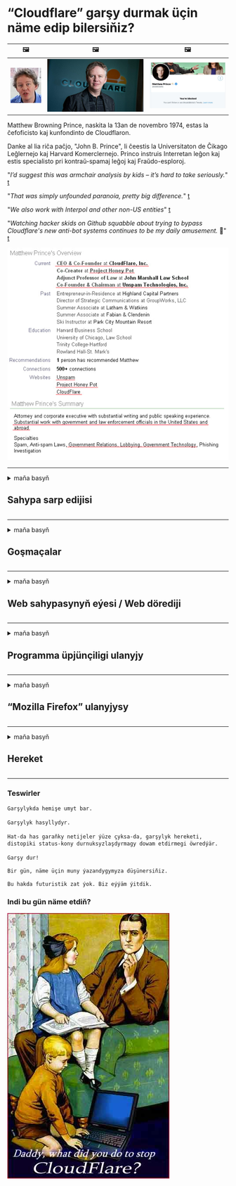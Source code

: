 # “Cloudflare” garşy durmak üçin näme edip bilersiňiz?

| 🖼 | 🖼 | 🖼 |
| --- | --- | --- |
| ![](../image/matthew_prince_teen.jpg) | ![](../image/matthew_prince.jpg) | ![](../image/blockedbymatthewprince.jpg) |


Matthew Browning Prince, naskita la 13an de novembro 1974, estas la ĉefoficisto kaj kunfondinto de Cloudflaron.

Danke al lia riĉa paĉjo, "John B. Prince", li ĉeestis la Universitaton de Ĉikago Leĝlernejo kaj Harvard Komerclernejo.
Princo instruis Interretan leĝon kaj estis specialisto pri kontraŭ-spamaj leĝoj kaj Fraŭdo-esploroj.


"*I’d suggest this was armchair analysis by kids – it’s hard to take seriously.*" [t](https://www.theguardian.com/technology/2015/nov/19/cloudflare-accused-by-anonymous-helping-isis)

"*That was simply unfounded paranoia, pretty big difference.*"  [t](https://twitter.com/xxdesmus/status/992757936123359233)

"*We also work with Interpol and other non-US entities*" [t](https://twitter.com/eastdakota/status/1203028504184360960)

"*Watching hacker skids on Github squabble about trying to bypass Cloudflare's new anti-bot systems continues to be my daily amusement.* 🍿" [t](https://twitter.com/eastdakota/status/1273277839102656515)


![](../image/whoismp.jpg)

---


<details>
<summary>maňa basyň

## Sahypa sarp edijisi
</summary>


- Halaýan web sahypaňyz “Cloudflare” ulanýan bolsa, “Cloudflare” ulanmaň diýiň.
  - “Facebook”, “Reddit”, “Twitter” ýa-da “Mastodon” ýaly sosýal mediýalarda gürleşmegiň hiç hili tapawudy ýok. [Hereketler hastaglardan has güýçli.](https://twitter.com/phyzonloop/status/1274132092490862594)
  - Özüňizi peýdaly etmek isleseňiz, web sahypasynyň eýesi bilen habarlaşmaga synanyşyň.

["Cloudflare" aýtdy](https://github.com/Eloston/ungoogled-chromium/issues/783):
```
Issuesörite hyzmatlar ýa-da saýtlar bilen gyzyklanýan we tejribäňizi paýlaşýan administratorlara ýüz tutmagyňyzy maslahat berýäris.
```

[Eger soramasaňyz, web sahypasynyň eýesi bu meseläni hiç wagt bilmeýär.](../PEOPLE.md)

![](../image/liberapay.jpg)

[Üstünlikli mysal](https://counterpartytalk.org/t/turn-off-cloudflare-on-counterparty-co-plz/164/5).<br>
Meseleňiz barmy? [Indi sesiňi çykar.](https://github.com/maraoz/maraoz.github.io/issues/1) Aşakdaky mysal.

```
Siz diňe korporatiw senzura we köpçülikleýin gözegçilige kömek edýärsiňiz.
http://crimeflare.eu.org
```

```
Web sahypaňyz, “CloudFlare” -niň şahsy durmuşyny bozýan şahsy diwar bagynda.
http://crimeflare.eu.org
```

- Web sahypasynyň gizlinlik ýörelgelerini okaň.
  - web sahypasy “Cloudflare” -iň arkasynda bolsa ýa-da web sahypasy “Cloudflare” -e birikdirilen hyzmatlary ulanýan bolsa.

"Cloudflare" -iň nämedigini düşündirmeli we maglumatlaryňyzy "Cloudflare" bilen paýlaşmaga rugsat soramaly. Munuň ýerine ýetirilmezligi ynamyň bozulmagyna getirer we sorag edilýän web sahypasynyň öňüni almaly.

[Gizlinlik syýasatynyň kabul ederlikli mysaly şu ýerde](https://archive.is/bDlTz) ("Subprocessors" > "Entity Name")

```
Gizlinlik syýasatlaryňyzy okadym, “Cloudflare” sözüni tapyp bilemok.
“Cloudflare” -e maglumatlarymy bermegi dowam etdirseňiz, siziň bilen maglumatlary paýlaşmakdan ýüz öwürýärin.
http://crimeflare.eu.org
```

Bu, “Cloudflare” sözi bolmadyk gizlinlik syýasatynyň mysaly.
[Liberland Jobs](https://archive.is/daKIr) [privacy policy](https://docsend.com/view/feiwyte):

![](../image/cfwontobey.jpg)

“Cloudflare” -niň şahsy gizlinlik syýasaty bar.
[“Cloudflare” adamlary doxxing etmegi gowy görýär.](https://www.reddit.com/r/GamerGhazi/comments/2s64fe/be_wary_reporting_to_cloudflare/)

Ine, web sahypasyna ýazylmak formasy üçin gowy mysal.
AFAIK, nol web sahypasy muny edýär. Olara ynanarsyňyzmy?

```
“XYZ-a ýazylyň” düwmesine basyp, hyzmat şertlerimize we gizlinlik beýannamamyza razy bolýarsyňyz.
Şeýle hem, maglumatlaryňyzy “Cloudflare” bilen paýlaşmaga razylaşýarsyňyz we “bulflare” -niň gizlinlik beýannamasyna-da razylaşýarsyňyz.
“Cloudflare” maglumatlaryňyzy syzdyrsa ýa-da serwerlerimize birikmäge ýol bermese, bu biziň günämiz däl. [*]

[ Hasaba giriň ] [ Men muňa goşulamok ]
```
[*] [PEOPLE.md](../PEOPLE.md)


- Hyzmatlaryny ulanmazlyga synanyşyň. “Cloudflare” tarapyndan sizi synlaýandygyny ýadyňyzdan çykarmaň.
  - ["I'm in your TLS, sniffin' your passworz"](../image/iminurtls.jpg)

- Beýleki web sahypasyny gözläň. Internetde alternatiwalar we pursatlar bar!

- Dostlaryňyzy gündelik Tor ulanmaga ynandyryň.
  - Anonimlik açyk internetiň standarty bolmaly!
  - [Tor taslamasynyň bu taslamany halamaýandygyny ýadyňyzdan çykarmaň.](../HISTORY.md)

</details>

------

<details>
<summary>maňa basyň

## Goşmaçalar
</summary>

- Brauzeriňiz “Firefox”, “Tor brauzeri” ýa-da “Ungoogled Chromium” bolsa, aşakdaky goşmaçalaryň birini ulanyň.
  - Başga täze goşmaçalar goşmak isleseňiz, ilki bilen bu hakda soraň.


| Ady | Öndüriji | Goldaw | Bloklap bilýär | Habar berip biler | Chrome |
| -------- | -------- | -------- | -------- | -------- | -------- |
| [Bloku Cloudflaron MITM-Atakon](../subfiles/about.bcma.md) | #Addon | [ ? ](http://crimeflare.eu.org/) | **Hawa**     | **Hawa**     |  **Hawa** |
| [Ĉu ligoj estas vundeblaj al MITM-atako?](../subfiles/about.ismm.md) | #Addon | [ ? ](http://crimeflare.eu.org/) | .Ok     | **Hawa**     |  **Hawa** |
| [Ĉu ĉi tiuj ligoj blokos Tor-uzanton?](../subfiles/about.isat.md) | #Addon | [ ? ](http://crimeflare.eu.org/) | .Ok     | **Hawa**     |  **Hawa** |
| [Block Cloudflare MITM Attack](https://trac.torproject.org/projects/tor/attachment/ticket/24351/block_cloudflare_mitm_attack-1.0.14.1-an%2Bfx.xpi)<br>[**DELETED BY TOR PROJECT**](../HISTORY.md) | nullius | [ ? ](tool/block_cloudflare_mitm_fx), [Link](http://crimeflare.eu.org/) | **Hawa**     | **Hawa**     |  .Ok |
| [TPRB](http://34ahehcli3epmhbu2wbl6kw6zdfl74iyc4vg3ja4xwhhst332z3knkyd.onion/) | Sw | [ ? ](http://34ahehcli3epmhbu2wbl6kw6zdfl74iyc4vg3ja4xwhhst332z3knkyd.onion/) | **Hawa**     | **Hawa**     |  .Ok |
| [Detect Cloudflare](https://addons.mozilla.org/en-US/firefox/addon/detect-cloudflare/) | Frank Otto | [ ? ](https://github.com/traktofon/cf-detect) | .Ok     | **Hawa**     |  .Ok |
| [True Sight](https://addons.mozilla.org/en-US/firefox/addon/detect-cloudflare-plus/) | claustromaniac | [ ? ](https://github.com/claustromaniac/detect-cloudflare-plus) | .Ok     | **Hawa**     |  .Ok |
| [Which Cloudflare datacenter am I visiting?](https://addons.mozilla.org/en-US/firefox/addon/cf-pop/) | 依云 | [ ? ](https://github.com/lilydjwg/cf-pop) | .Ok     | **Hawa**     |  .Ok |


- "Decentraleyes" "CDNJS (Cloudflare)" -e birikmegi bes edip biler.
  - Köp haýyşlaryň torlara girmeginiň öňüni alýar we saýtlaryň bozulmazlygy üçin ýerli faýllara hyzmat edýär.
  - Öndüriji jogap berdi: "[very concerning indeed](https://github.com/Synzvato/decentraleyes/issues/236#issuecomment-352049501)", "[widespread usage severely centralizes the web](https://github.com/Synzvato/decentraleyes/issues/251#issuecomment-366752049)"

- [Şeýle hem, “Cloudflare” şahadatnamasyny şahadatnama edaraňyzdan (CA) aýryp ýa-da ynanmazlyk edip bilersiňiz.](https://www.ssl.com/how-to/remove-root-certificate-firefox/)

</details>

------

<details>
<summary>maňa basyň

## Web sahypasynyň eýesi / Web dörediji
</summary>


![](../image/word_cloudflarefree.jpg)

- “Cloudflare” çözgüdini ulanmaň.
  - Ondan has gowy edip bilersiňiz, şeýlemi? [“Cloudflare” abunalyklaryny, meýilnamalaryny, domenlerini ýa-da hasaplaryny nädip aýyrmaly.](https://support.cloudflare.com/hc/en-us/articles/200167776-Removing-subscriptions-plans-domains-or-accounts)

| 🖼 | 🖼 |
| --- | --- |
| ![](../image/htmlalertcloudflare.jpg) | ![](../image/htmlalertcloudflare2.jpg) |

- Has köp müşderi isleýärsiňizmi? Näme etmelidigiňizi bilýärsiňiz. Maslahat "ýokarda".
  - [Salam, "Şahsy durmuşyňyza çynlakaý çemeleşýäris" diýip ýazdyňyz, ýöne "403 Error 403 Gadagan Anonim Proksi rugsat berilmedi" aldym.](https://it.slashdot.org/story/19/02/19/0033255/stop-saying-we-take-your-privacy-and-security-seriously) Näme üçin Tor ýa-da VPN-i bloklaýarsyňyz? [Näme üçin wagtlaýyn e-poçtalary petikleýärsiňiz?](http://523kpawzkarw3j6afz2elxfs4h3hfclomkcmbjs6kaimo4lokympi6yd.onion/)

![](../image/anonexist.jpg)

- “Cloudflare” -ni ulanmak, öçürmek mümkinçiligini artdyrar. Serweriňiz pes bolsa ýa-da “Cloudflare” işlemese, girýänler web sahypaňyza girip bilmezler.
  - [“Cloudflare” hiç haçan peselmez diýip pikir etdiňizmi?](https://www.ibtimes.com/cloudflare-down-not-working-sites-producing-504-gateway-timeout-errors-2618008) [Another](https://twitter.com/Jedduff/status/1097875615997399040) [sample](https://twitter.com/search?f=tweets&vertical=default&q=Cloudflare%20is%20having%20problems). [Need more](../PEOPLE.md)?

![](../image/cloudflareinternalerror.jpg)

- "API hyzmatyňyzy", "programma üpjünçiligini täzeleme serwerini" ýa-da "RSS iýmitini" proksi etmek üçin "Cloudflare" -i ulanmak müşderiňize zyýan ýetirer. Bir müşderi size jaň edip "Indi API ulanyp bilemok" diýdi we näme bolýanyny bilmeýärsiňiz. “Cloudflare” müşderiňizi dymyp biler. Gowy diýip pikir edýärsiňizmi?
  - RSS okyjy müşderisi we RSS okyjy onlaýn hyzmaty köp. Adamlara abuna ýazylmasaňyz, näme üçin RSS iýmitini çap edýärsiňiz?

![](../image/rssfeedovercf.jpg)

- Size HTTPS şahadatnamasy gerekmi? "Şifrläliň" ulanyň ýa-da diňe CA kompaniýasyndan satyn alyň.

- DNS serweri gerekmi? Öz serweriňizi gurup bilenokmy? Olar hakda nähili?: [Hurricane Electric Free DNS](https://dns.he.net/), [Dyn.com](https://dyn.com/dns/), [1984 Hosting](https://www.1984hosting.com/), [Afraid.Org (TOR ulanýan bolsaňyz, hasabyňyzy pozuň)](https://freedns.afraid.org/)

- Hosting hyzmatyny gözleýärsiňizmi? Diňe mugt? Olar hakda nähili?: [Onion Service](http://vww6ybal4bd7szmgncyruucpgfkqahzddi37ktceo3ah7ngmcopnpyyd.onion/en/security/network-security/tor/onionservices-best-practices), [Free Web Hosting Area](https://freewha.com/), [Autistici/Inventati Web Site Hosting](https://www.autinv5q6en4gpf4.onion/services/website), [Github Pages](https://pages.github.com/), [Surge](https://surge.sh/)
  - [“Cloudflare” üçin alternatiwalar](../subfiles/cloudflare-alternatives.md)

- "Cloudflare-ipfs.com" ulanýarsyňyzmy? [Cloudflare IPFS-iň erbetdigini bilýärsiňizmi?](../PEOPLE.md)

- OWASP we Fail2Ban ýaly web programma gorag diwaryny serweriňize guruň we dogry sazlaň.
  - Toruň öňüni almak çözgüt däl. Diňe kiçi erbet ulanyjylar üçin jeza bermäň.

- "Cloudflare Warp" ulanyjylarynyň web sahypaňyza girmegini gönükdiriň ýa-da bloklaň. Başarsaňyz bir sebäp görkeziň.

> IP sanawy: "[“Cloudflare” -iň häzirki IP aralygy](cloudflare_inc/)"

> A: Olary bloklaň

```
server {
...
deny 173.245.48.0/20;
deny 103.21.244.0/22;
deny 103.22.200.0/22;
deny 103.31.4.0/22;
deny 141.101.64.0/18;
deny 108.162.192.0/18;
deny 190.93.240.0/20;
deny 188.114.96.0/20;
deny 197.234.240.0/22;
deny 198.41.128.0/17;
deny 162.158.0.0/15;
deny 104.16.0.0/12;
deny 172.64.0.0/13;
deny 131.0.72.0/22;
deny 2400:cb00::/32;
deny 2606:4700::/32;
deny 2803:f800::/32;
deny 2405:b500::/32;
deny 2405:8100::/32;
deny 2a06:98c0::/29;
deny 2c0f:f248::/32;
...
}
```

> B: Duýduryş sahypasyna gönükdiriň

```
http {
...
geo $iscf {
default 0;
173.245.48.0/20 1;
103.21.244.0/22 1;
103.22.200.0/22 1;
103.31.4.0/22 1;
141.101.64.0/18 1;
108.162.192.0/18 1;
190.93.240.0/20 1;
188.114.96.0/20 1;
197.234.240.0/22 1;
198.41.128.0/17 1;
162.158.0.0/15 1;
104.16.0.0/12 1;
172.64.0.0/13 1;
131.0.72.0/22 1;
2400:cb00::/32 1;
2606:4700::/32 1;
2803:f800::/32 1;
2405:b500::/32 1;
2405:8100::/32 1;
2a06:98c0::/29 1;
2c0f:f248::/32 1;
}
...
}

server {
...
if ($iscf) {rewrite ^ https://example.com/cfwsorry.php;}
...
}

<?php
header('HTTP/1.1 406 Not Acceptable');
echo <<<CLOUDFLARED
Thank you for visiting ourwebsite.com!<br />
We are sorry, but we can't serve you because your connection is being intercepted by Cloudflare.<br />
Please read http://crimeflare.eu.org for more information.<br />
CLOUDFLARED;
die();
```

- Erkinlige ynanýan bolsaňyz we näbelli ulanyjylary garşylaýan bolsaňyz, Tor Sogan hyzmatyny ýa-da I2P belläň.

- Beýleki Clearnet / Tor goşa web sahypasynyň operatorlaryndan maslahat soraň we näbelli dost ediniň!

</details>

------

<details>
<summary>maňa basyň

## Programma üpjünçiligi ulanyjy
</summary>


- Diskord “CloudFlare” ulanýar. Alternatiwalar? Biz maslahat berýäris [**Briar** (Android)](https://f-droid.org/en/packages/org.briarproject.briar.android/), [Ricochet (PC)](https://ricochet.im/), [Tox + Tor (Android/PC)](https://tox.chat/download.html)
  - Briar-da Tor daemony bar, şonuň üçin Orbot-y gurnamaly dälsiňiz.
  - Qwtch döredijiler, Açyk gizlinlik, stop_cloudflare taslamasyny git hyzmatyndan duýdurmazdan pozdy.

- Debian GNU / Linux ýa-da başga bir önüm ulanýan bolsaňyz, ýazylyň: [bug #831835](https://bugs.debian.org/cgi-bin/bugreport.cgi?bug=831835). Başarsaňyz, ýamany barlamaga kömek ediň we saklaýjynyň kabul edilmelidigi barada dogry netijä gelmegine kömek ediň.

- Elmydama bu brauzerleri maslahat beriň.

| Ady | Öndüriji | Goldaw | Düşündiriş |
| -------- | -------- | -------- | -------- |
| [Ungoogled-Chromium](https://ungoogled-software.github.io/ungoogled-chromium-binaries/) | Eloston | [ ? ](https://github.com/Eloston/ungoogled-chromium) | PC (Win, Mac, Linux)  _!Tor_ |
| [Bromite](https://www.bromite.org/fdroid) | Bromite | [ ? ](https://github.com/bromite/bromite/issues) | Android  _!Tor_ |
| [Tor Browser](https://www.torproject.org/download/) | Tor Project | [ ? ](https://support.torproject.org/) | PC (Win, Mac, Linux)  _Tor_|
| [Tor Browser Android](https://www.torproject.org/download/) | Tor Project | [ ? ](https://support.torproject.org/) | Android  _Tor_|
| [Onion Browser](https://itunes.apple.com/us/app/onion-browser/id519296448?mt=8) | Mike Tigas | [ ? ](https://github.com/OnionBrowser/OnionBrowser/issues) | Apple iOS  _Tor_|
| [GNU/Icecat](https://www.gnu.org/software/gnuzilla/) | GNU | [ ? ](https://www.gnu.org/software/gnuzilla/) | PC (Linux) |
| [IceCatMobile](https://f-droid.org/en/packages/org.gnu.icecat/) | GNU | [ ? ](https://lists.gnu.org/mailman/listinfo/bug-gnuzilla) | Android |
| [Iridium Browser](https://iridiumbrowser.de/about/) | Iridium | [ ? ](https://github.com/iridium-browser/iridium-browser/) | PC (Win, Mac, Linux, OpenBSD) |


Beýleki programma üpjünçiliginiň gizlinligi kämildir. Bu, Tor brauzeriniň "kämildigini" aňlatmaýar.
Internetde we tehnologiýada 100% ygtybarly ýa-da 100% hususy ýok.

- Tor ulanmak islemeýärsiňizmi? Tor daemon bilen islendik brauzeri ulanyp bilersiňiz.
  - [Tor taslamasynyň muny halamaýandygyny ýadyňyzdan çykarmaň.](https://support.torproject.org/tbb/tbb-9/) Başarsaňyz, Tor brauzerini ulanyň.
- [Hromy Tor bilen nädip ulanmaly](../subfiles/chromium_tor.md)


Beýleki programma üpjünçiliginiň gizlinligi barada gürleşeliň.

- [Firefox-dan hakykatdanam peýdalanmak zerur bolsa, "Firefox ESR" -i saýlaň.](https://www.mozilla.org/en-US/firefox/organizations/)
  - [Firefox - içaly programma üpjünçiligi](https://spyware.neocities.org/articles/firefox.html)
  - [Firefox söz azatlygyny ret edýär, söz azatlygyny gadagan edýär](https://web.archive.org/web/20200423010026/https://reclaimthenet.org/firefox-rejects-free-speech-bans-free-speech-commenting-plugin-dissenter-from-its-extensions-gallery/)
  - ["100+ arzanladyş. Programma üpjünçiliginden ýapyşmagyny haýyş edýän ýaly ... programma üpjünçiligi şu günler gaty köp."](https://old.reddit.com/r/firefox/comments/gutdiw/weve_got_work_to_do_the_mozilla_blog/fslbbb6/)
  - [Wah, näme üçin Firefox maňa URL setirimde hemaýatkär baglanyşyklary görkezýär?](https://www.reddit.com/r/firefox/comments/jybx2w/uh_why_is_firefox_showing_me_sponsored_links_in/)
  - [Mozilla - Iblis keşbi](https://digdeeper.neocities.org/ghost/mozilla.html)

- [“Mozilla” “Cloudflare” hyzmatyny ulanýandygyny ýadyňyzdan çykarmaň.](https://www.robtex.com/dns-lookup/www.mozilla.org) [Şeýle hem, önümlerinde “Cloudflare” -niň DNS hyzmatyny ulanýarlar.](https://www.theregister.co.uk/2018/03/21/mozilla_testing_dns_encryption/)

- [Mozilla bu bileti resmi taýdan ret etdi.](https://bugzilla.mozilla.org/show_bug.cgi?id=1426618)

- [Firefox Fokus degişme.](https://github.com/mozilla-mobile/focus-android/issues/1743) [Telemetriýany öçürmegi wada berdiler, ýöne üýtgetdiler.](https://github.com/mozilla-mobile/focus-android/issues/4210)

- [PaleMoon / Basilisk dörediji “Cloudflare” -ni gowy görýär.](https://github.com/mozilla-mobile/focus-android/issues/1743#issuecomment-345993097)
  - [Pale Moon's Archive Server 18 aýlap zyýanly programma üpjünçiligini döwdi we ýaýratdy](https://www.reddit.com/r/privacytoolsIO/comments/cc808y/pale_moons_archive_server_hacked_and_spread/)
  - Tor ulanyjylaryny hem ýigrenýär - "[Tor bilen duşmançylykly bolsun. Meniň pikirimçe, saýtlaryň köpüsi Toruň aşa hyýanatçylykly faktoryny göz öňünde tutup duşmançylykly bolmaly.](https://github.com/yacy/yacy_search_server/issues/314#issuecomment-565932097)"

- [“Waterfox” -da “telefonlar öýünde” agyr mesele bar](https://spyware.neocities.org/articles/waterfox.html)

- [Google Chrome içaly programma üpjünçiligi.](https://www.gnu.org/proprietary/malware-google.en.html)
  - [Google işjeňligiňizi görkezýär.](https://spyware.neocities.org/articles/chrome.html)

- [SRWare Iron gaty köp telefony öý birikdirýär.](https://spyware.neocities.org/articles/iron.html) Şeýle hem, google domenlerine birikýär.

- [Batyr brauzer “Facebook” / “Twitter” yzarlaýjylary.](https://www.bleepingcomputer.com/news/security/facebook-twitter-trackers-whitelisted-by-brave-browser/)
  - [Ine has köp meseleler.](https://spyware.neocities.org/articles/brave.html)
  - [binanyň şahamçasy](https://twitter.com/cryptonator1337/status/1269594587716374528)

- [Microsoft Edge, “Facebook” -a ulanyjylaryň arkasynda “Flash” koduny işletmäge mümkinçilik berýär.](https://www.zdnet.com/article/microsoft-edge-lets-facebook-run-flash-code-behind-users-backs/)

- [Wiwaldi şahsy durmuşyňyza hormat goýmaýar.](https://spyware.neocities.org/articles/vivaldi.html)

- [Opera içaly programma üpjünçiligi derejesi: Örän ýokary](https://spyware.neocities.org/articles/opera.html)

- Apple iOS: [IOS-ny asla ulanmaly dälsiňiz, esasanam zyýanly programma üpjünçiligi.](https://www.gnu.org/proprietary/malware-apple.html)

Şonuň üçin diňe ýokardaky tablisany maslahat berýäris. Başga hiç zat.

</details>

------

<details>
<summary>maňa basyň

## “Mozilla Firefox” ulanyjysy
</summary>


- "Firefox Nightly", çykmak usuly bolmazdan, Mozilla serwerlerine düzediş derejeli maglumatlary iberer.
  - [“Mozilla” serwerleri “Cloudflare” -ni alyp barýarlar](https://www.digwebinterface.com/?hostnames=www.mozilla.org%0D%0Amozilla.cloudflare-dns.com&type=&ns=resolver&useresolver=8.8.4.4&nameservers=)

- “Firefox” -yň “Mozilla” serwerlerine birikmegini gadagan etmek mümkin.
  - [“Mozilla” -yň syýasat-galyplary boýunça gollanma](https://github.com/mozilla/policy-templates/blob/master/README.md)
  - Bu mekiriň soňraky wersiýasynda işlemegini bes edip biljekdigini ýadyňyzdan çykarmaň, sebäbi Mozilla özlerini ak sanawlaşdyrmagy halaýar.
  - Olary doly blokirlemek üçin firewall we DNS süzgüçini ulanyň.

"`/distribution/policies.json`"

>     "WebsiteFilter": {
> 		"Block": [
> 		"*://*.mozilla.com/*",
> 		"*://*.mozilla.net/*",
> 		"*://*.mozilla.org/*",
> 		"*://webcompat.com/*",
> 		"*://*.firefox.com/*",
> 		"*://*.thunderbird.net/*",
> 		"*://*.cloudflare.com/*"
> 		]
>     },


- ~~“Mozilla” -yň yzarlaýjysynda “Cloudflare” ulanmazlygy maslahat beriň.~~ Bugzilla barada bir näsazlyk hasabaty bardy. Köp adam öz aladalaryny ýerleşdirdi, ýöne näsazlyk administrator tarapyndan 2018-nji ýylda gizlenipdi.

- Firefox-da DoH-y öçürip bilersiňiz.
  - [Firefox-yň deslapky DNS üpjünçisini üýtgediň](../subfiles/change-firefox-dns.md)

![](../image/firefoxdns.jpg)

- [ISP däl DNS ulanmak isleseňiz, OpenNIC Tier2 DNS hyzmatyny ýa-da Cloudflare däl DNS hyzmatlaryny ulanmagy göz öňünde tutuň.](https://wiki.opennic.org/start)
![](../image/opennic.jpg)
  - “Cloudflare” -ni DNS bilen bloklaň. [Crimeflare DNS](https://dns.crimeflare.eu.org/)

- Tor-ny DNS çözüji hökmünde ulanyp bilersiňiz. [Tor hünärmeni däl bolsaňyz, şu ýerde sorag beriň.](https://tor.stackexchange.com/)

> **Nädip?**
> 1. Tor-y göçürip alyň we kompýuteriňize guruň.
> 2. Bu setiri "torrc" faýlyna goşuň.
> DNSPort 127.0.0.1:53
> 3. Tor açyň.
> 4. Kompýuteriňiziň DNS serwerini "127.0.0.1" edip düzüň.

</details>

------

<details>
<summary>maňa basyň

## Hereket
</summary>


- “Cloudflare” -iň howplary barada töweregiňizdäki başgalara aýdyň.

- [Bu ammary gowulandyrmaga kömek ediň.](http://crimeflare.eu.org).
  - Sanawlaryň ikisi, oňa garşy argumentler we jikme-jiklikler.

- [“Cloudflare” (we şuňa meňzeş kompaniýalar) bilen näsazlyklaryň ýüze çykan ýerinde resminama beriň we köpçülige ýetiriň, bu ammary ýatda saklaň.](http://crimeflare.eu.org) :)

- Dünýäniň dürli künjeklerinden nukdaýnazary başdan geçirip biler ýaly, Tor ulanýan adamlary has köp alyň.

- Sosial mediada we et giňişliginde dünýäni “Cloudflare” -den azat etmäge bagyşlanan toparlara başlaň.

- Zerur bolan ýagdaýynda, bu ammarda bu toparlara baglanyşyň - bu topar bolup bilelikde işlemegi utgaşdyrmak üçin ýer bolup biler.

- [“Cloudflare” -niň manyly däl alternatiwasyny üpjün edip biljek bir kärhana başlaň.](../subfiles/cloudflare-alternatives.md)

- Iň bolmanda “Cloudflare” -den birnäçe gatlakly goragy üpjün etmek üçin islendik alternatiwany bileliň.

- “Cloudflare” müşderisi bolsaňyz, gizlinlik sazlamalaryňyzy düzüň we olaryň bozulmagyna garaşyň.
  - [Soňra olary spama / gizlinligi bozmak aýyplamalaryna çekiň.](https://twitter.com/thexpaw/status/1108424723233419264)

- Amerikanyň Birleşen Ştatlarynda bolsaňyz we sorag edilýän web sahypasy bank ýa-da buhgalter bolsa, “Gramm - Leach - Bliley Act” ýa-da “Maýyplygy bolan Amerikalylar” kanuny boýunça kanuny basyş etmäge synanyşyň we näçe aralykda barýandygyňyzy bize habar beriň. .

- Web sahypasy hökümet sahypasy bolsa, ABŞ-nyň konstitusiýasynyň 1-nji üýtgetmesi bilen kanuny basyş etmäge synanyşyň.

- EUB raýaty bolsaňyz, umumy maglumatlary goramak düzgünnamasyna laýyklykda şahsy maglumatlaryňyzy ibermek üçin web sahypasyna ýüz tutuň. Maglumatyňyzy bermekden ýüz öwürseler, bu kanunyň bozulmagydyr.

- Web sahypasynda hyzmat hödürleýändigini öňe sürýän kompaniýalar üçin sarp edijileri goramak guramalaryna we BBB-ä "ýalan mahabat" hökmünde habar bermäge synanyşyň. “Cloudflare” web sahypalary “Cloudflare” serwerleri tarapyndan hyzmat edilýär.

- [ITU ABŞ kontekstinde "Cloudflare" -iň monopoliýa garşy kanunlaryň ýatyrylmagy üçin ýeterlik derejede ulalyp başlandygyny öňe sürýär.](https://www.itu.int/en/ITU-T/Workshops-and-Seminars/20181218/Documents/Geoff_Huston_Presentation.pdf)

- GNU GPL 4-nji wersiýasynda, ähli GPLv4 we soňraky programmalar üçin Tor ulanyjylaryny kemsitmeýän gurşaw arkaly elýeterli boljak programma üpjünçiligini talap edip, şeýle hyzmatyň aňyrsynda kod saklamaga garşy düzgün bar bolup biler.

</details>

------

### Teswirler

```
Garşylykda hemişe umyt bar.

Garşylyk hasyllydyr.

Hat-da has garaňky netijeler ýüze çyksa-da, garşylyk hereketi, distopiki status-kony durnuksyzlaşdyrmagy dowam etdirmegi öwredýär.

Garşy dur!
```

```
Bir gün, näme üçin muny ýazandygymyza düşünersiňiz.
```

```
Bu hakda futuristik zat ýok. Biz eýýäm ýitdik.
```

### Indi bu gün näme etdiň?


![](../image/stopcf.jpg)
